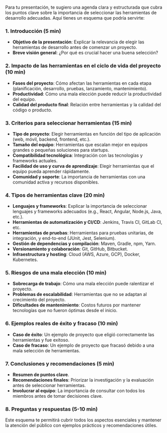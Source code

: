 Para tu presentación, te sugiero una agenda clara y estructurada que cubra los puntos clave sobre la importancia de seleccionar las herramientas de desarrollo adecuadas. Aquí tienes un esquema que podría servirte:
 
### 1. **Introducción (5 min)**
   - **Objetivo de la presentación**: Explicar la relevancia de elegir las herramientas de desarrollo antes de comenzar un proyecto.
   - **Breve visión general**: ¿Por qué es crucial hacer una buena selección?
 
### 2. **Impacto de las herramientas en el ciclo de vida del proyecto (10 min)**
   - **Fases del proyecto**: Cómo afectan las herramientas en cada etapa (planificación, desarrollo, pruebas, lanzamiento, mantenimiento).
   - **Productividad**: Cómo una mala elección puede reducir la productividad del equipo.
   - **Calidad del producto final**: Relación entre herramientas y la calidad del código o producto.
 
### 3. **Criterios para seleccionar herramientas (15 min)**
   - **Tipo de proyecto**: Elegir herramientas en función del tipo de aplicación (web, móvil, backend, frontend, etc.).
   - **Tamaño del equipo**: Herramientas que escalan mejor en equipos grandes o pequeñas soluciones para startups.
   - **Compatibilidad tecnológica**: Integración con las tecnologías y frameworks actuales.
   - **Facilidad de uso y curva de aprendizaje**: Elegir herramientas que el equipo pueda aprender rápidamente.
   - **Comunidad y soporte**: La importancia de herramientas con una comunidad activa y recursos disponibles.
 
### 4. **Tipos de herramientas clave (20 min)**
   - **Lenguajes y frameworks**: Explicar la importancia de seleccionar lenguajes y frameworks adecuados (e.g., React, Angular, Node.js, Java, etc.).
   - **Herramientas de automatización y CI/CD**: Jenkins, Travis CI, GitLab CI, etc.
   - **Herramientas de pruebas**: Herramientas para pruebas unitarias, de integración, y end-to-end (JUnit, Jest, Selenium).
   - **Gestión de dependencias y compilación**: Maven, Gradle, npm, Yarn.
   - **Versionamiento y colaboración**: Git, GitHub, Bitbucket.
   - **Infraestructura y hosting**: Cloud (AWS, Azure, GCP), Docker, Kubernetes.
### 5. **Riesgos de una mala elección (10 min)**
   - **Sobrecarga de trabajo**: Cómo una mala elección puede ralentizar el proyecto.
   - **Problemas de escalabilidad**: Herramientas que no se adaptan al crecimiento del proyecto.
   - **Dificultades de mantenimiento**: Costos futuros por mantener tecnologías que no fueron óptimas desde el inicio.
 
### 6. **Ejemplos reales de éxito y fracaso (10 min)**
   - **Caso de éxito**: Un ejemplo de proyecto que eligió correctamente las herramientas y fue exitoso.
   - **Caso de fracaso**: Un ejemplo de proyecto que fracasó debido a una mala selección de herramientas.
 
### 7. **Conclusiones y recomendaciones (5 min)**
   - **Resumen de puntos clave**.
   - **Recomendaciones finales**: Priorizar la investigación y la evaluación antes de seleccionar herramientas.
   - **Involucrar al equipo**: La importancia de consultar con todos los miembros antes de tomar decisiones clave.
 
### 8. **Preguntas y respuestas (5-10 min)**
 
Este esquema te permitirá cubrir todos los aspectos esenciales y mantener la atención del público con ejemplos prácticos y recomendaciones útiles.